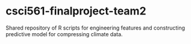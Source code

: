# csci561-finalproject-team2
Shared repository of R scripts for engineering features and constructing predictive model for compressing climate data.
